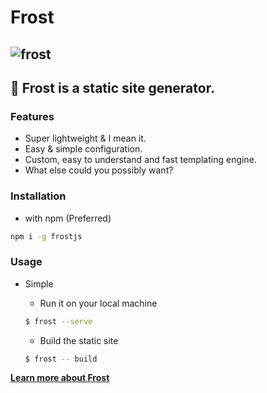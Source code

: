 # Frost

## ![frost](https://cdn.discordapp.com/attachments/804373281075363840/901126619471691866/FROST.png)

## 🚀 Frost is a static site generator.

### Features

-   Super lightweight & I mean it.
-   Easy & simple configuration.
-   Custom, easy to understand and fast templating engine.
-   What else could you possibly want?

### Installation

-   with npm (Preferred)

```bash
npm i -g frostjs
```

### Usage

-   Simple
    - Run it on your local machine

     ```sh
     $ frost --serve
     ```

    - Build the static site
     ```sh
     $ frost -- build
     ```

**[Learn more about Frost](/frost)**